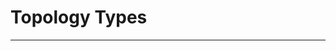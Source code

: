 <!-- CINCHDOC DOCUMENT(Developer Guide) SECTION(Topology Types) -->

# Topology Types

--------------------------------------------------------------------------------

<!-- vim: set tabstop=2 shiftwidth=2 expandtab fo=cqt tw=72 : -->
